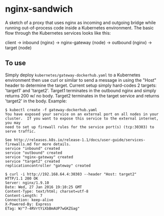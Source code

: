 # nginx-sandwich

A sketch of a proxy that uses nginx as incoming and outgoing bridge while running out-of-process code inside a Kubernetes environment. The basic flow through the Kubernetes services looks like this:

client -> inbound (nginx) -> nginx-gateway (node) -> outbound (nginx) -> target (node)

## To use

Simply deploy `kubernetes/gateway-dockerhub.yaml` to a Kubernetes environment then use curl or similar to send a message in using the "Host" header to determine the target. Current setup simply hard-codes 2 targets: 'target1' and 'target2'. Target1 terminates in the outbound nginx and simply returns 200 w/ no body. Target2 terminates in the target service and returns 'target2' in the body. Example:

```
$ kubectl create -f gateway-dockerhub.yaml
You have exposed your service on an external port on all nodes in your
cluster.  If you want to expose this service to the external internet, you may
need to set up firewall rules for the service port(s) (tcp:30303) to serve traffic.

See http://releases.k8s.io/release-1.1/docs/user-guide/services-firewalls.md for more details.
service "inbound" created
service "outbound" created
service "nginx-gateway" created
service "target2" created
replicationcontroller "gateway" created

$ curl -i http://192.168.64.4:30303 --header "Host: target2"
HTTP/1.1 200 OK
Server: nginx/1.9.10
Date: Wed, 27 Jan 2016 19:10:25 GMT
Content-Type: text/html; charset=utf-8
Content-Length: 7
Connection: keep-alive
X-Powered-By: Express
ETag: W/"7-4RVrtYiXbBmAUP7wGKZGag"
```
